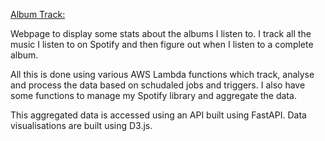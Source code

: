 
[Album Track:](https://d-breen-7.github.io/albums-stats/)

Webpage to display some stats about the albums I listen to. I track all the music I listen to on Spotify and then figure out when I listen to a complete album. 

All this is done using various AWS Lambda functions which track, analyse and process the data based on schudaled jobs and triggers. I also have some functions to manage my Spotify library and aggregate the data.

This aggregated data is accessed using an API built using FastAPI. Data visualisations are built using D3.js.

